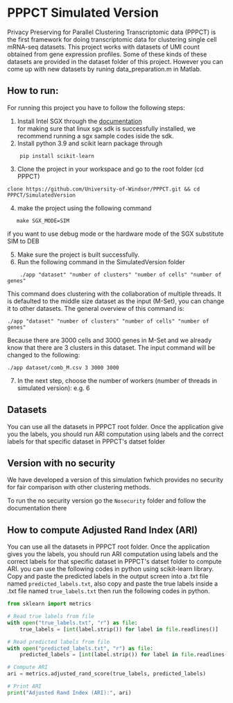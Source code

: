 # PPPCT Simulated Version
Privacy Preserving for Parallel Clustering Transcriptomic data (PPPCT) is the first framework for doing transcriptomic data for clustering single cell mRNA-seq datasets. 
This project works with datasets of UMI count obtained from gene expression profiles. Some of these kinds of these datasets are provided in the dataset folder of this project. However you can come up with new datasets by runing data_preparation.m in Matlab. 

## How to run:

For running this project you have to follow the following steps:
1. Install Intel SGX through the [documentation](https://github.com/intel/linux-sgx) <br/>
    for making sure that linux sgx sdk is successfully installed, we recommend running a sgx sample codes iside the sdk. <br/>
2. Install python 3.9 and scikit learn package through <br/>

```
    pip install scikit-learn
```

3. Clone the project in your workspace and go to the root folder (cd PPPCT)

```
clone https://github.com/University-of-Windsor/PPPCT.git && cd PPPCT/SimulatedVersion
```

4. make the project using the following command

```
   make SGX_MODE=SIM 
```

if you want to use debug mode or the hardware mode of the SGX substitute SIM to DEB <br/>

5. Make sure the project is built successfully.
6. Run the following command in the SimulatedVersion folder<br/>

```
    ./app "dataset" "number of clusters" "number of cells" "number of genes" 
```

This command does clustering with the collaboration of multiple threads. It is defaulted to the middle size dataset as the input (M-Set), you can change it to other datasets. The general overview of this command is: <br/>

```
./app "dataset" "number of clusters" "number of cells" "number of genes" 
```

Because there are 3000 cells and 3000 genes in M-Set and we already know that there are 3 clusters in this dataset. The input command will be changed to the following:

```
./app dataset/comb_M.csv 3 3000 3000 
```

7. In the next step, choose the number of workers (number of threads in simulated version): e.g. 6 <br/>

## Datasets

You can use all the datasets in PPPCT root folder.
Once the application give you the labels, you should run ARI computation using labels and the correct labels for that specific dataset in PPPCT's datset folder

## Version with no security

We have developed a version of this simulation fwhich provides no security for fair comparison with other clustering methods. <br/> 

To run the no security version go the ```Nosecurity``` folder and follow the documentation there


## How to compute Adjusted Rand Index (ARI)
You can use all the datasets in PPPCT root folder.
Once the application gives you the labels, you should run ARI computation using labels and the correct labels for that specific dataset in PPPCT's datset folder to compute ARI. you can use the following codes in python using scikit-learn library. Copy and paste the predicted labels in the output screen into a .txt file named ```predicted_labels.txt```, also copy and paste the true labels inside a .txt file named ```true_labels.txt``` then run the following codes in python.

```python
from sklearn import metrics

# Read true labels from file
with open("true_labels.txt", "r") as file:
    true_labels = [int(label.strip()) for label in file.readlines()]

# Read predicted labels from file
with open("predicted_labels.txt", "r") as file:
    predicted_labels = [int(label.strip()) for label in file.readlines()]

# Compute ARI
ari = metrics.adjusted_rand_score(true_labels, predicted_labels)

# Print ARI
print("Adjusted Rand Index (ARI):", ari)
```



